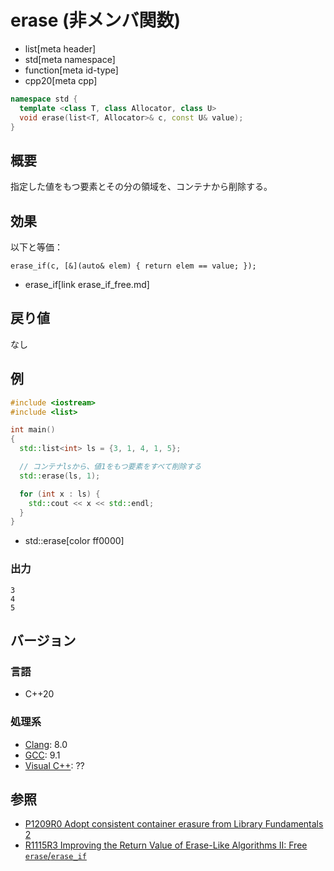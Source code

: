 # erase (非メンバ関数)
* list[meta header]
* std[meta namespace]
* function[meta id-type]
* cpp20[meta cpp]

```cpp
namespace std {
  template <class T, class Allocator, class U>
  void erase(list<T, Allocator>& c, const U& value);
}
```

## 概要
指定した値をもつ要素とその分の領域を、コンテナから削除する。


## 効果
以下と等価：

```
erase_if(c, [&](auto& elem) { return elem == value; });
```
* erase_if[link erase_if_free.md]


## 戻り値
なし


## 例
```cpp example
#include <iostream>
#include <list>

int main()
{
  std::list<int> ls = {3, 1, 4, 1, 5};

  // コンテナlsから、値1をもつ要素をすべて削除する
  std::erase(ls, 1);

  for (int x : ls) {
    std::cout << x << std::endl;
  }
}
```
* std::erase[color ff0000]

### 出力
```
3
4
5
```

## バージョン
### 言語
- C++20

### 処理系
- [Clang](/implementation.md#clang): 8.0
- [GCC](/implementation.md#gcc): 9.1
- [Visual C++](/implementation.md#visual_cpp): ??


## 参照
- [P1209R0 Adopt consistent container erasure from Library Fundamentals 2](http://www.open-std.org/jtc1/sc22/wg21/docs/papers/2018/p1209r0.html)
- [R1115R3 Improving the Return Value of Erase-Like Algorithms II: Free `erase`/`erase_if`](http://www.open-std.org/jtc1/sc22/wg21/docs/papers/2019/p1115r3.pdf)
